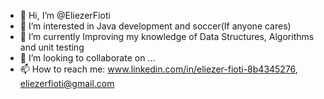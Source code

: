 - 👋 Hi, I’m @EliezerFioti
- 👀 I’m interested in Java development and soccer(If anyone cares)
- 🌱 I’m currently Improving my knowledge of Data Structures, Algorithms and unit testing 
- 💞️ I’m looking to collaborate on ...
- 📫 How to reach me: www.linkedin.com/in/eliezer-fioti-8b4345276, eliezerfioti@gmail.com

<!---
EliezerFioti/EliezerFioti is a ✨ special ✨ repository because its `README.md` (this file) appears on your GitHub profile.
You can click the Preview link to take a look at your changes.
--->
